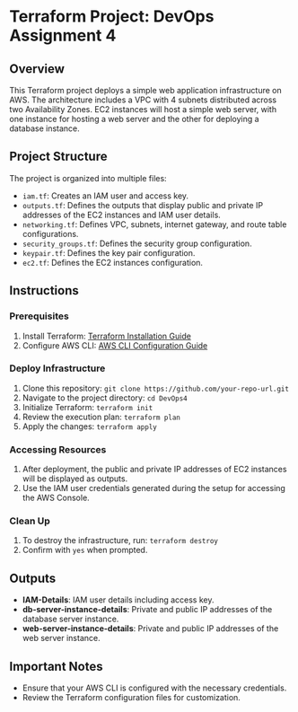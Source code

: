 # Terraform Project: DevOps Assignment 4

## Overview

This Terraform project deploys a simple web application infrastructure on AWS. The architecture includes a VPC with 4 subnets distributed across two Availability Zones. EC2 instances will host a simple web server, with one instance for hosting a web server and the other for deploying a database instance.

## Project Structure

The project is organized into multiple files:

- `iam.tf`: Creates an IAM user and access key.
- `outputs.tf`: Defines the outputs that display public and private IP addresses of the EC2 instances and IAM user details.
- `networking.tf`: Defines VPC, subnets, internet gateway, and route table configurations.
- `security_groups.tf`: Defines the security group configuration.
- `keypair.tf`: Defines the key pair configuration.
- `ec2.tf`: Defines the EC2 instances configuration.

## Instructions

### Prerequisites

1. Install Terraform: [Terraform Installation Guide](https://learn.hashicorp.com/tutorials/terraform/install-cli)
2. Configure AWS CLI: [AWS CLI Configuration Guide](https://docs.aws.amazon.com/cli/latest/userguide/cli-configure-files.html)

### Deploy Infrastructure

1. Clone this repository: `git clone https://github.com/your-repo-url.git`
2. Navigate to the project directory: `cd DevOps4`
3. Initialize Terraform: `terraform init`
4. Review the execution plan: `terraform plan`
5. Apply the changes: `terraform apply`

### Accessing Resources

1. After deployment, the public and private IP addresses of EC2 instances will be displayed as outputs.
2. Use the IAM user credentials generated during the setup for accessing the AWS Console.

### Clean Up

1. To destroy the infrastructure, run: `terraform destroy`
2. Confirm with `yes` when prompted.

## Outputs

- **IAM-Details**: IAM user details including access key.
- **db-server-instance-details**: Private and public IP addresses of the database server instance.
- **web-server-instance-details**: Private and public IP addresses of the web server instance.

## Important Notes

- Ensure that your AWS CLI is configured with the necessary credentials.
- Review the Terraform configuration files for customization.
